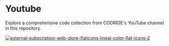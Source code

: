 # Youtube

Explore a comprehensive code collection from CODRIGE's YouTube channel in this repository.


[![external-subscription-web-store-flaticons-lineal-color-flat-icons-2](https://img.icons8.com/external-flaticons-lineal-color-flat-icons/64/external-subscription-web-store-flaticons-lineal-color-flat-icons-2.png)](https://www.youtube.com/channel/UCCx8Fei87vEF0mOCgA_pFCA)

